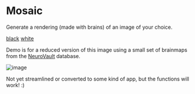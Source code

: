 # Mosaic

Generate a rendering (made with brains) of an image of your choice.

[black](http://vsoch.github.io/mosaic/black.html)
[white](http://vsoch.github.io/mosaic/white.html)

Demo is for a reduced version of this image using a small set of brainmaps from the [NeuroVault](http://www.neurovault.org) database.

![image](http://scopeblog.stanford.edu/wp-content/uploads/2015/10/LectinFISH560.jpg)

Not yet streamlined or converted to some kind of app, but the functions will work! :)
